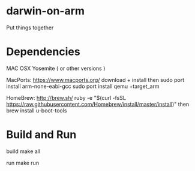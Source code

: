 darwin-on-arm
=============

Put things together

Dependencies
==========
MAC OSX Yosemite ( or other versions )

MacPorts: https://www.macports.org/
    download + install
    then 
        sudo port install arm-none-eabi-gcc
        sudo port install qemu +target_arm
    
HomeBrew: http://brew.sh/
ruby -e "$(curl -fsSL https://raw.githubusercontent.com/Homebrew/install/master/install)"
then 
     brew install u-boot-tools

Build and Run
==========

build
    make all

run
    make run

